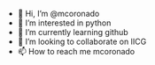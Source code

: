 - 👋 Hi, I’m @mcoronado
- 👀 I’m interested in python
- 🌱 I’m currently learning github
- 💞️ I’m looking to collaborate on IICG
- 📫 How to reach me mcoronado

